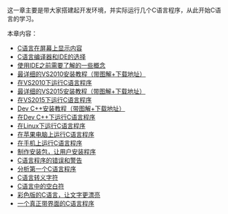 这一章主要是带大家搭建起开发环境，并实际运行几个C语言程序，从此开始C语言的学习。

本章内容：

- [C语言在屏幕上显示内容](http://c.biancheng.net/cpp/html/2882.html)
- [C语言编译器和IDE的选择](http://c.biancheng.net/cpp/html/2886.html)
- [使用IDE之前需要了解的一些概念](http://c.biancheng.net/cpp/html/3385.html)
- [最详细的VS2010安装教程（带图解+下载地址）](http://c.biancheng.net/cpp/html/3383.html)
- [在VS2010下运行C语言程序](http://c.biancheng.net/cpp/html/3384.html)
- [最详细的VS2015安装教程（带图解+下载地址）](http://c.biancheng.net/cpp/html/3386.html)
- [在VS2015下运行C语言程序](http://c.biancheng.net/cpp/html/3387.html)
- [Dev C++安装教程（带图解+下载地址）](http://c.biancheng.net/cpp/html/3389.html)
- [在Dev C++下运行C语言程序](http://c.biancheng.net/cpp/html/3390.html)
- [在Linux下运行C语言程序](http://c.biancheng.net/cpp/html/2759.html)
- [在苹果电脑上运行C语言程序](http://c.biancheng.net/cpp/html/3160.html)
- [在手机上运行C语言程序](http://c.biancheng.net/cpp/html/3164.html)
- [制作安装包，让用户安装程序](http://c.biancheng.net/cpp/html/3163.html)
- [C语言程序的错误和警告](http://c.biancheng.net/cpp/html/2889.html)
- [分析第一个C语言程序](http://c.biancheng.net/cpp/html/3081.html)
- [C语言转义字符](http://c.biancheng.net/cpp/html/2890.html)
- [C语言中的空白符](http://c.biancheng.net/cpp/html/3080.html)
- [彩色版的C语言，让文字更漂亮](http://c.biancheng.net/cpp/html/2939.html)
- [一个真正带界面的C语言程序](http://c.biancheng.net/cpp/html/2940.html)
